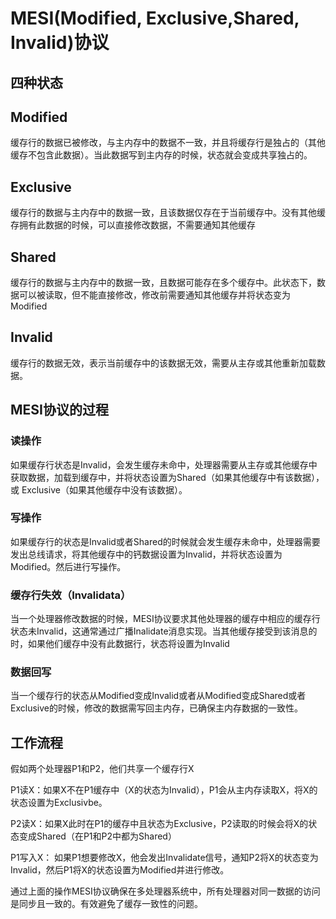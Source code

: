 # MESI(Modified, Exclusive,Shared, Invalid)协议

## 四种状态

## Modified

缓存行的数据已被修改，与主内存中的数据不一致，并且将缓存行是独占的（其他缓存不包含此数据）。当此数据写到主内存的时候，状态就会变成共享独占的。

## Exclusive

缓存行的数据与主内存中的数据一致，且该数据仅存在于当前缓存中。没有其他缓存拥有此数据的时候，可以直接修改数据，不需要通知其他缓存

## Shared

缓存行的数据与主内存中的数据一致，且数据可能存在多个缓存中。此状态下，数据可以被读取，但不能直接修改，修改前需要通知其他缓存并将状态变为Modified

## Invalid

缓存行的数据无效，表示当前缓存中的该数据无效，需要从主存或其他重新加载数据。

## MESI协议的过程

### 读操作

如果缓存行状态是Invalid，会发生缓存未命中，处理器需要从主存或其他缓存中获取数据，加载到缓存中，并将状态设置为Shared（如果其他缓存中有该数据），或 Exclusive（如果其他缓存中没有该数据）。

### 写操作

如果缓存行的状态是Invalid或者Shared的时候就会发生缓存未命中，处理器需要发出总线请求，将其他缓存中的钙数据设置为Invalid，并将状态设置为Modified。然后进行写操作。

###  缓存行失效（Invalidata）

当一个处理器修改数据的时候，MESI协议要求其他处理器的缓存中相应的缓存行状态未Invalid，这通常通过广播Inalidate消息实现。当其他缓存接受到该消息的时，如果他们缓存中没有此数据行，状态将设置为Invalid

### 数据回写

当一个缓存行的状态从Modified变成Invalid或者从Modified变成Shared或者Exclusive的时候，修改的数据需写回主内存，已确保主内存数据的一致性。



## 工作流程

假如两个处理器P1和P2，他们共享一个缓存行X

P1读X：如果X不在P1缓存中（X的状态为Invalid），P1会从主内存读取X，将X的状态设置为Exclusivbe。

P2读X：如果X此时在P1的缓存中且状态为Exclusive，P2读取的时候会将X的状态变成Shared（在P1和P2中都为Shared）

P1写入X： 如果P1想要修改X，他会发出Invalidate信号，通知P2将X的状态变为Invalid，然后P1将X的状态设置为Modified并进行修改。

通过上面的操作MESI协议确保在多处理器系统中，所有处理器对同一数据的访问是同步且一致的。有效避免了缓存一致性的问题。
